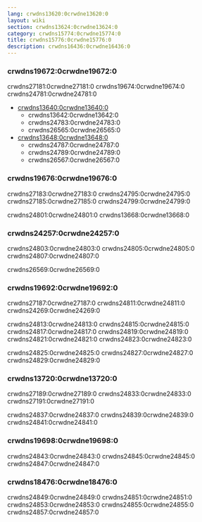 ```yaml
---
lang: crwdns13620:0crwdne13620:0
layout: wiki
section: crwdns13624:0crwdne13624:0
category: crwdns15774:0crwdne15774:0
title: crwdns15776:0crwdne15776:0
description: crwdns16436:0crwdne16436:0
---
```


### crwdns19672:0crwdne19672:0
crwdns27181:0crwdne27181:0 crwdns19674:0crwdne19674:0 crwdns24781:0crwdne24781:0

- [crwdns13640:0crwdne13640:0](crwdns13638:0crwdne13638:0)
    - crwdns13642:0crwdne13642:0
    - crwdns24783:0crwdne24783:0
    - crwdns26565:0crwdne26565:0
- [crwdns13648:0crwdne13648:0](crwdns13646:0crwdne13646:0)
    - crwdns24787:0crwdne24787:0
    - crwdns24789:0crwdne24789:0
    - crwdns26567:0crwdne26567:0

### crwdns19676:0crwdne19676:0
crwdns27183:0crwdne27183:0 crwdns24795:0crwdne24795:0 crwdns27185:0crwdne27185:0 crwdns24799:0crwdne24799:0

crwdns24801:0crwdne24801:0 crwdns13668:0crwdne13668:0

### crwdns24257:0crwdne24257:0
crwdns24803:0crwdne24803:0 crwdns24805:0crwdne24805:0 crwdns24807:0crwdne24807:0

crwdns26569:0crwdne26569:0

### crwdns19692:0crwdne19692:0
crwdns27187:0crwdne27187:0 crwdns24811:0crwdne24811:0 crwdns24269:0crwdne24269:0

crwdns24813:0crwdne24813:0 crwdns24815:0crwdne24815:0 crwdns24817:0crwdne24817:0 crwdns24819:0crwdne24819:0 crwdns24821:0crwdne24821:0 crwdns24823:0crwdne24823:0

crwdns24825:0crwdne24825:0 crwdns24827:0crwdne24827:0 crwdns24829:0crwdne24829:0

### crwdns13720:0crwdne13720:0
crwdns27189:0crwdne27189:0 crwdns24833:0crwdne24833:0 crwdns27191:0crwdne27191:0

crwdns24837:0crwdne24837:0 crwdns24839:0crwdne24839:0 crwdns24841:0crwdne24841:0

### crwdns19698:0crwdne19698:0
crwdns24843:0crwdne24843:0 crwdns24845:0crwdne24845:0 crwdns24847:0crwdne24847:0

### crwdns18476:0crwdne18476:0
crwdns24849:0crwdne24849:0 crwdns24851:0crwdne24851:0 crwdns24853:0crwdne24853:0 crwdns24855:0crwdne24855:0 crwdns24857:0crwdne24857:0
